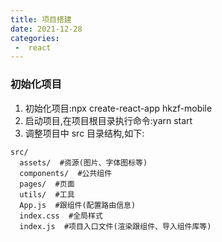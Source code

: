 ```yaml
---
title: 项目搭建
date: 2021-12-28
categories:
 -  react
---
```


### 初始化项目

1. 初始化项目:npx create-react-app hkzf-mobile
2. 启动项目,在项目根目录执行命令:yarn start
3. 调整项目中 src 目录结构,如下:

```
src/
  assets/  #资源(图片、字体图标等)
  components/  #公共组件
  pages/  #页面
  utils/  #工具
  App.js  #跟组件(配置路由信息)
  index.css  #全局样式
  index.js  #项目入口文件(渲染跟组件、导入组件库等)
```


